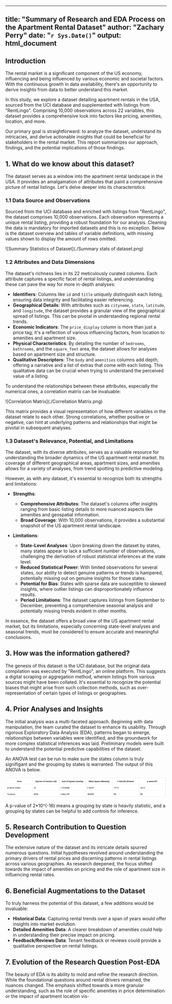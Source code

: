 <!--- Rmarkdown for the paper. --->
<!--- Zachary Perry group 5 I think --->

---
title: "Summary of Research and EDA Process on the Apartment Rental Dataset"
author: "Zachary Perry"
date: "`r Sys.Date()`"
output: html_document
---

## Introduction

The rental market is a significant component of the US economy, influencing and being influenced by various economic and societal factors. With the continuous growth in data availability, there's an opportunity to derive insights from data to better understand this market. 

In this study, we explore a dataset detailing apartment rentals in the USA, sourced from the UCI database and supplemented with listings from "RentLingo". Comprising 10,000 observations across 22 variables, this dataset provides a comprehensive look into factors like pricing, amenities, location, and more.

Our primary goal is straightforward: to analyze the dataset, understand its intricacies, and derive actionable insights that could be beneficial for stakeholders in the rental market. This report summarizes our approach, findings, and the potential implications of those findings.

## 1. What do we know about this dataset?

The dataset serves as a window into the apartment rental landscape in the USA. It provides an amalgamation of attributes that paint a comprehensive picture of rental listings. Let's delve deeper into its characteristics:

### 1.1 Data Source and Observations

Sourced from the UCI database and enriched with listings from "RentLingo", the dataset comprises 10,000 observations. Each observation represents a unique rental listing, providing a robust foundation for our analysis. Cleaning the data is mandatory for imported datasets and this is no exception. Below is the dataset overview and tables of variable definitions, with missing values shown to display the amount of rows omitted.

![Summary Statistics of Dataset](./Summary stats of dataset.png)

### 1.2 Attributes and Data Dimensions

The dataset's richness lies in its 22 meticulously curated columns. Each attribute captures a specific facet of rental listings, and understanding these can pave the way for more in-depth analyses:

- **Identifiers**: Columns like `id` and `title` uniquely distinguish each listing, ensuring data integrity and facilitating easier referencing.
- **Geographical Details**: With attributes such as `cityname`, `state`, `latitude`, and `longitude`, the dataset provides a granular view of the geographical spread of listings. This can be pivotal in understanding regional rental trends.
- **Economic Indicators**: The `price_display` column is more than just a price tag; it's a reflection of various influencing factors, from location to amenities and apartment size.
- **Physical Characteristics**: By detailing the number of `bedrooms`, `bathrooms`, and the `square_feet` area, the dataset allows for analyses based on apartment size and structure.
- **Qualitative Descriptors**: The `body` and `amenities` columns add depth, offering a narrative and a list of extras that come with each listing. This qualitative data can be crucial when trying to understand the perceived value of a listing.

To understand the relationships between these attributes, especially the numerical ones, a correlation matrix can be invaluable:

![Correlation Matrix](./Correllation Matrix.png)


This matrix provides a visual representation of how different variables in the dataset relate to each other. Strong correlations, whether positive or negative, can hint at underlying patterns and relationships that might be pivotal in subsequent analyses.

### 1.3 Dataset's Relevance, Potential, and Limitations

The dataset, with its diverse attributes, serves as a valuable resource for understanding the broader dynamics of the US apartment rental market. Its coverage of different geographical areas, apartment sizes, and amenities allows for a variety of analyses, from trend spotting to predictive modeling. 

However, as with any dataset, it's essential to recognize both its strengths and limitations:

- **Strengths**:
  - **Comprehensive Attributes**: The dataset's columns offer insights ranging from basic listing details to more nuanced aspects like amenities and geospatial information.
  - **Broad Coverage**: With 10,000 observations, it provides a substantial snapshot of the US apartment rental landscape.

- **Limitations**:
  - **State-Level Analyses**: Upon breaking down the dataset by states, many states appear to lack a sufficient number of observations, challenging the derivation of robust statistical inferences at the state level.
  - **Reduced Statistical Power**: With limited observations for several states, our ability to detect genuine patterns or trends is hampered, potentially missing out on genuine insights for those states.
  - **Potential for Bias**: States with sparse data are susceptible to skewed insights, where outlier listings can disproportionately influence results.
  - **Period Limitations**: The dataset captures listings from September to December, preventing a comprehensive seasonal analysis and potentially missing trends evident in other months.

In essence, the dataset offers a broad view of the US apartment rental market, but its limitations, especially concerning state-level analyses and seasonal trends, must be considered to ensure accurate and meaningful conclusions. 

## 3. How was the information gathered?

The genesis of this dataset is the UCI database, but the original data compilation was executed by "RentLingo", an online platform. This suggests a digital scraping or aggregation method, wherein listings from various sources might have been collated. It's essential to recognize the potential biases that might arise from such collection methods, such as over-representation of certain types of listings or geographies.

## 4. Prior Analyses and Insights

The initial analysis was a multi-faceted approach. Beginning with data manipulation, the team curated the dataset to enhance its usability. Through rigorous Exploratory Data Analysis (EDA), patterns began to emerge, relationships between variables were identified, and the groundwork for more complex statistical inferences was laid. Preliminary models were built to understand the potential predictive capabilities of the dataset.

An ANOVA test can be run to make sure the states column is truly signifigant and the grouping by states is warranted. The output of this ANOVA is below.

![Correlation Matrix](./ANOVA.png)

A p-value of 2*10^(-16) means a grouping by state is heavily statistic, and a grouping by states can be helpful to add controls for inference.

## 5. Research Contribution to Question Development

The extensive nature of the dataset and its intricate details spurred numerous questions. Initial hypotheses revolved around understanding the primary drivers of rental prices and discerning patterns in rental listings across various geographies. As research deepened, the focus shifted towards the impact of amenities on pricing and the role of apartment size in influencing rental rates.

## 6. Beneficial Augmentations to the Dataset

To truly harness the potential of this dataset, a few additions would be invaluable:
- **Historical Data**: Capturing rental trends over a span of years would offer insights into market evolution.
- **Detailed Amenities Data**: A clearer breakdown of amenities could help in understanding their precise impact on pricing.
- **Feedback/Reviews Data**: Tenant feedback or reviews could provide a qualitative perspective on rental listings.

## 7. Evolution of the Research Question Post-EDA

The beauty of EDA is its ability to mold and refine the research direction. While the foundational questions around rental drivers remained, the nuances changed. The emphasis shifted towards a more granular understanding, such as the role of specific amenities in price determination or the impact of apartment location vis-
